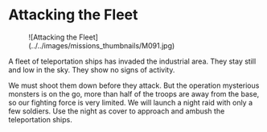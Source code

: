 # Attacking the Fleet

<figure markdown>
  ![Attacking the Fleet](../../images/missions_thumbnails/M091.jpg)
</figure>

A fleet of teleportation ships has invaded the industrial area. They stay still and low in the sky. They show no signs of activity.

We must shoot them down before they attack. But the operation mysterious monsters is on the go, more than half of the troops are away from the base, so our fighting force is very limited. We will launch a night raid with only a few soldiers.
Use the night as cover to approach and ambush the teleportation ships.
